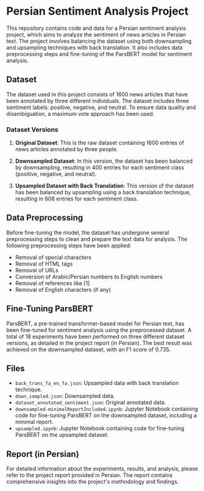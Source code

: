 # Persian Sentiment Analysis Project

This repository contains code and data for a Persian sentiment analysis project, which aims to analyze the sentiment of news articles in Persian text. The project involves balancing the dataset using both downsampling and upsampling techniques with back translation. It also includes data preprocessing steps and fine-tuning of the ParsBERT model for sentiment analysis.

## Dataset

The dataset used in this project consists of 1600 news articles that have been annotated by three different individuals. The dataset includes three sentiment labels: positive, negative, and neutral. To ensure data quality and disambiguation, a maximum vote approach has been used.

### Dataset Versions

1. **Original Dataset**: This is the raw dataset containing 1600 entries of news articles annotated by three people.

2. **Downsampled Dataset**: In this version, the dataset has been balanced by downsampling, resulting in 400 entries for each sentiment class (positive, negative, and neutral).

3. **Upsampled Dataset with Back Translation**: This version of the dataset has been balanced by upsampling using a back translation technique, resulting in 608 entries for each sentiment class.

## Data Preprocessing

Before fine-tuning the model, the dataset has undergone several preprocessing steps to clean and prepare the text data for analysis. The following preprocessing steps have been applied:

- Removal of special characters
- Removal of HTML tags
- Removal of URLs
- Conversion of Arabic/Persian numbers to English numbers
- Removal of references like [1]
- Removal of English characters (if any)

## Fine-Tuning ParsBERT

ParsBERT, a pre-trained transformer-based model for Persian text, has been fine-tuned for sentiment analysis using the preprocessed dataset. A total of 18 experiments have been performed on three different dataset versions, as detailed in the project report (in Persian). The best result was achieved on the downsampled dataset, with an F1 score of 0.735.

## Files

- `back_trans_fa_en_fa.json`: Upsampled data with back translation technique.
- `down_sampled.json`: Downsampled data.
- `dataset_annotated_sentiment.json`: Original annotated data.
- `downsampled-minimalReportIncluded.ipynb`: Jupyter Notebook containing code for fine-tuning ParsBERT on the downsampled dataset, including a minimal report.
- `upsampled.ipynb`: Jupyter Notebook containing code for fine-tuning ParsBERT on the upsampled dataset.

## Report (in Persian)

For detailed information about the experiments, results, and analysis, please refer to the project report provided in Persian. The report contains comprehensive insights into the project's methodology and findings.

